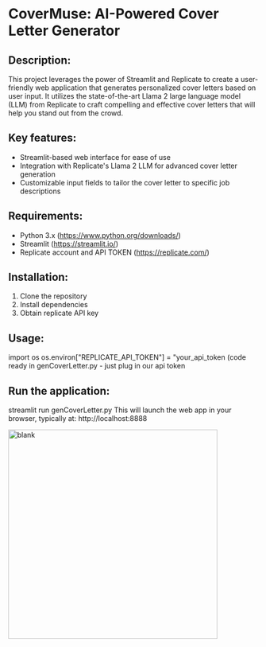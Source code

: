 # CoverMuse: AI-Powered Cover Letter Generator

## Description:
This project leverages the power of Streamlit and Replicate to create a user-friendly web application that generates personalized cover letters based on user input. 
It utilizes the state-of-the-art Llama 2 large language model (LLM) from Replicate to craft compelling and effective cover letters that will help you stand out from the crowd.

## Key features:
- Streamlit-based web interface for ease of use
- Integration with Replicate's Llama 2 LLM for advanced cover letter generation
- Customizable input fields to tailor the cover letter to specific job descriptions

## Requirements:
- Python 3.x (https://www.python.org/downloads/)
- Streamlit (https://streamlit.io/)
- Replicate account and API TOKEN (https://replicate.com/)

## Installation:
1. Clone the repository
2. Install dependencies
3. Obtain replicate API key

## Usage:
import os
os.environ["REPLICATE_API_TOKEN"] = "your_api_token
(code ready in genCoverLetter.py - just plug in our api token

## Run the application:
streamlit run genCoverLetter.py
This will launch the web app in your browser, typically at: http://localhost:8888

<img width="421" alt="blank" src="https://github.com/raniakh/CoverMuse/assets/11587508/14b87b9c-bd57-4def-859d-9869ba6e7345">
